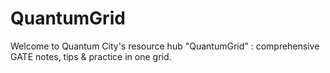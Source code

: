 # QuantumGrid
Welcome to Quantum City's resource hub "QuantumGrid" : comprehensive GATE notes, tips &amp; practice in one grid.
